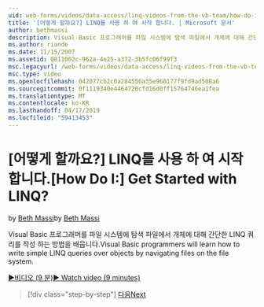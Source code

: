 ```yaml
---
uid: web-forms/videos/data-access/linq-videos-from-the-vb-team/how-do-i-get-started-with-linq
title: '[어떻게 할까요?] LINQ를 사용 하 여 시작 합니다. | Microsoft 문서'
author: bethmassi
description: Visual Basic 프로그래머를 파일 시스템에 탐색 파일에서 개체에 대해 간단한 LINQ 쿼리를 작성 하는 방법을 배웁니다.
ms.author: riande
ms.date: 11/15/2007
ms.assetid: 0811002c-962a-4e25-a372-3b5fc06f99f3
msc.legacyurl: /web-forms/videos/data-access/linq-videos-from-the-vb-team/how-do-i-get-started-with-linq
msc.type: video
ms.openlocfilehash: 042077cb2c0a284556a35e960177f9fd9ad508a6
ms.sourcegitcommit: 0f1119340e4464720cfd16d0ff15764746ea1fea
ms.translationtype: MT
ms.contentlocale: ko-KR
ms.lasthandoff: 04/17/2019
ms.locfileid: "59413453"
---
```

# <a name="how-do-i-get-started-with-linq"></a><span data-ttu-id="31c33-104">[어떻게 할까요?] LINQ를 사용 하 여 시작 합니다.</span><span class="sxs-lookup"><span data-stu-id="31c33-104">[How Do I:] Get Started with LINQ?</span></span>

<span data-ttu-id="31c33-105">by [Beth Massi](https://github.com/bethmassi)</span><span class="sxs-lookup"><span data-stu-id="31c33-105">by [Beth Massi](https://github.com/bethmassi)</span></span>

<span data-ttu-id="31c33-106">Visual Basic 프로그래머를 파일 시스템에 탐색 파일에서 개체에 대해 간단한 LINQ 쿼리를 작성 하는 방법을 배웁니다.</span><span class="sxs-lookup"><span data-stu-id="31c33-106">Visual Basic programmers will learn how to write simple LINQ queries over objects by navigating files on the file system.</span></span>

[<span data-ttu-id="31c33-107">&#9654;비디오 (9 분)</span><span class="sxs-lookup"><span data-stu-id="31c33-107">&#9654; Watch video (9 minutes)</span></span>](https://channel9.msdn.com/Blogs/ASP-NET-Site-Videos/how-do-i-get-started-with-linq)

> [!div class="step-by-step"]
> [<span data-ttu-id="31c33-108">다음</span><span class="sxs-lookup"><span data-stu-id="31c33-108">Next</span></span>](how-do-i-perform-group-and-aggregate-queries.md)
